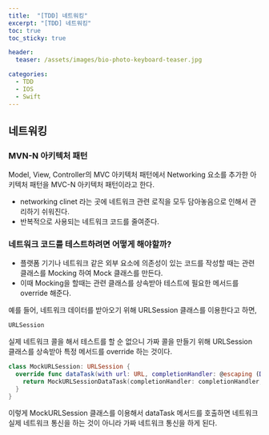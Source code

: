 ```yaml
---
title:  "[TDD] 네트워킹"
excerpt: "[TDD] 네트워킹"
toc: true
toc_sticky: true

header:
  teaser: /assets/images/bio-photo-keyboard-teaser.jpg

categories:
  - TDD
  - IOS
  - Swift
---
```


## 네트워킹 

### MVN-N 아키텍처 패턴
Model, View, Controller의 MVC 아키텍처 패턴에서 Networking 요소를 추가한 아키텍처 패턴을 MVC-N 아키텍처 패턴이라고 한다.

- networking clinet 라는 곳에 네트워크 관련 로직을 모두 담아놓음으로 인해서 관리하기 쉬워진다.
- 반복적으로 사용되는 네트워크 코드를 줄여준다.

### 네트워크 코드를 테스트하려면 어떻게 해야할까?

- 플랫폼 기기나 네트워크 같은 외부 요소에 의존성이 있는 코드를 작성할 때는 관련 클래스를 Mocking 하여 Mock 클래스를 만든다.
- 이때 Mocking을 할때는 관련 클래스를 상속받아 테스트에 필요한 메서드를 override 해준다.

예를 들어, 네트워크 데이터를 받아오기 위해 URLSession 클래스를 이용한다고 하면,

```swift
URLSession
```

실제 네트워크 콜을 해서 테스트를 할 순 없으니 가짜 콜을 만들기 위해 URLSession 클래스를 상속받아 특정 메서드를 override 하는 것이다.
```swift
class MockURLSession: URLSession {
  override func dataTask(with url: URL, completionHandler: @escaping (Data?, URLResponse?, Error?) -> Void) -> URLSessionDataTask {
    return MockURLSessionDataTask(completionHandler: completionHandler, url: url)
  }
}
```

이렇게 MockURLSession 클래스를 이용해서 dataTask 메서드를 호출하면 네트워크 실제 네트워크 통신을 하는 것이 아니라 가짜 네트워크 통신을 하게 된다.

